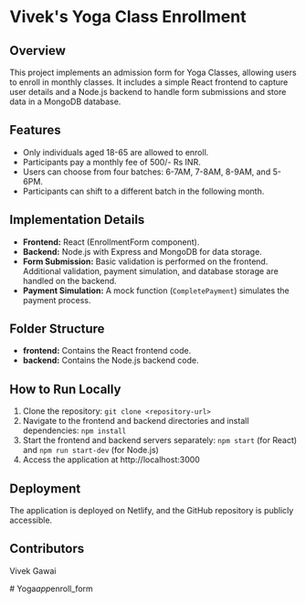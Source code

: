 # Vivek's Yoga Class Enrollment

## Overview

This project implements an admission form for Yoga Classes, allowing users to enroll in monthly classes. It includes a simple React frontend to capture user details and a Node.js backend to handle form submissions and store data in a MongoDB database.

## Features

- Only individuals aged 18-65 are allowed to enroll.
- Participants pay a monthly fee of 500/- Rs INR.
- Users can choose from four batches: 6-7AM, 7-8AM, 8-9AM, and 5-6PM.
- Participants can shift to a different batch in the following month.

## Implementation Details

- **Frontend:** React (EnrollmentForm component).
- **Backend:** Node.js with Express and MongoDB for data storage.
- **Form Submission:** Basic validation is performed on the frontend. Additional validation, payment simulation, and database storage are handled on the backend.
- **Payment Simulation:** A mock function (`CompletePayment`) simulates the payment process.

## Folder Structure

- **frontend:** Contains the React frontend code.
- **backend:** Contains the Node.js backend code.


## How to Run Locally

1. Clone the repository: `git clone <repository-url>`
2. Navigate to the frontend and backend directories and install dependencies: `npm install`
3. Start the frontend and backend servers separately: `npm start` (for React) and `npm run start-dev` (for Node.js)
4. Access the application at http://localhost:3000

## Deployment

The application is deployed on Netlify, and the GitHub repository is publicly accessible.


## Contributors

Vivek
Gawai

#   Y o g a _ a p p _ e n r o l l _ f o r m 
 
 
